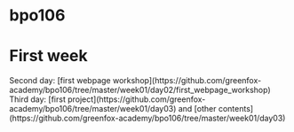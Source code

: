 # bpo106

<h1>First week</h1>
Second day: [first webpage workshop](https://github.com/greenfox-academy/bpo106/tree/master/week01/day02/first_webpage_workshop)
Third day: [first project](https://github.com/greenfox-academy/bpo106/tree/master/week01/day03) and [other contents](https://github.com/greenfox-academy/bpo106/tree/master/week01/day03)
